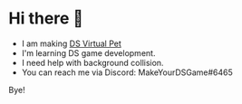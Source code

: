 # Hi there 👋

- I am making [DS Virtual Pet](https://github.com/MakeYourDSGame/DS-Virtual-Pet/)
- I'm learning DS game development.
- I need help with background collision.
- You can reach me via Discord: MakeYourDSGame#6465

Bye!
